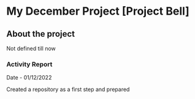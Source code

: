# My December Project [Project Bell]

## About the project

Not defined till now

### Activity Report

Date - 01/12/2022

Created a repository as a first step and prepared

